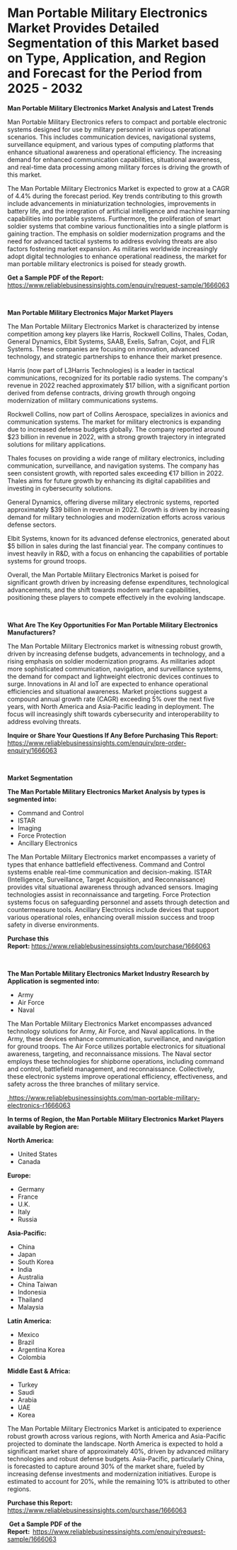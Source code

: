<p><h1>Man Portable Military Electronics Market Provides Detailed Segmentation of this Market based on Type, Application, and Region and Forecast for the Period from 2025 - 2032</h1></p><p><strong>Man Portable Military Electronics Market Analysis and Latest Trends</strong></p>
<p><p>Man Portable Military Electronics refers to compact and portable electronic systems designed for use by military personnel in various operational scenarios. This includes communication devices, navigational systems, surveillance equipment, and various types of computing platforms that enhance situational awareness and operational efficiency. The increasing demand for enhanced communication capabilities, situational awareness, and real-time data processing among military forces is driving the growth of this market.</p><p>The Man Portable Military Electronics Market is expected to grow at a CAGR of 4.4% during the forecast period. Key trends contributing to this growth include advancements in miniaturization technologies, improvements in battery life, and the integration of artificial intelligence and machine learning capabilities into portable systems. Furthermore, the proliferation of smart soldier systems that combine various functionalities into a single platform is gaining traction. The emphasis on soldier modernization programs and the need for advanced tactical systems to address evolving threats are also factors fostering market expansion. As militaries worldwide increasingly adopt digital technologies to enhance operational readiness, the market for man portable military electronics is poised for steady growth.</p></p>
<p><strong>Get a Sample PDF of the Report:&nbsp;</strong> <a href="https://www.reliablebusinessinsights.com/enquiry/request-sample/1666063?utm_campaign=3177&utm_medium=2&utm_source=Github&utm_content=ia&utm_term=16042025&utm_id=man-portable-military-electronics">https://www.reliablebusinessinsights.com/enquiry/request-sample/1666063</a></p>
<p>&nbsp;</p>
<p><strong>Man Portable Military Electronics Major Market Players</strong></p>
<p><p>The Man Portable Military Electronics Market is characterized by intense competition among key players like Harris, Rockwell Collins, Thales, Codan, General Dynamics, Elbit Systems, SAAB, Exelis, Safran, Cojot, and FLIR Systems. These companies are focusing on innovation, advanced technology, and strategic partnerships to enhance their market presence.</p><p>Harris (now part of L3Harris Technologies) is a leader in tactical communications, recognized for its portable radio systems. The company's revenue in 2022 reached approximately $17 billion, with a significant portion derived from defense contracts, driving growth through ongoing modernization of military communications systems.</p><p>Rockwell Collins, now part of Collins Aerospace, specializes in avionics and communication systems. The market for military electronics is expanding due to increased defense budgets globally. The company reported around $23 billion in revenue in 2022, with a strong growth trajectory in integrated solutions for military applications.</p><p>Thales focuses on providing a wide range of military electronics, including communication, surveillance, and navigation systems. The company has seen consistent growth, with reported sales exceeding €17 billion in 2022. Thales aims for future growth by enhancing its digital capabilities and investing in cybersecurity solutions.</p><p>General Dynamics, offering diverse military electronic systems, reported approximately $39 billion in revenue in 2022. Growth is driven by increasing demand for military technologies and modernization efforts across various defense sectors.</p><p>Elbit Systems, known for its advanced defense electronics, generated about $5 billion in sales during the last financial year. The company continues to invest heavily in R&D, with a focus on enhancing the capabilities of portable systems for ground troops.</p><p>Overall, the Man Portable Military Electronics Market is poised for significant growth driven by increasing defense expenditures, technological advancements, and the shift towards modern warfare capabilities, positioning these players to compete effectively in the evolving landscape.</p></p>
<p>&nbsp;</p>
<p><strong>What Are The Key Opportunities For Man Portable Military Electronics Manufacturers?</strong></p>
<p><p>The Man Portable Military Electronics market is witnessing robust growth, driven by increasing defense budgets, advancements in technology, and a rising emphasis on soldier modernization programs. As militaries adopt more sophisticated communication, navigation, and surveillance systems, the demand for compact and lightweight electronic devices continues to surge. Innovations in AI and IoT are expected to enhance operational efficiencies and situational awareness. Market projections suggest a compound annual growth rate (CAGR) exceeding 5% over the next five years, with North America and Asia-Pacific leading in deployment. The focus will increasingly shift towards cybersecurity and interoperability to address evolving threats.</p></p>
<p><strong>Inquire or Share Your Questions If Any Before Purchasing This Report:</strong> <a href="https://www.reliablebusinessinsights.com/enquiry/pre-order-enquiry/1666063?utm_campaign=3177&utm_medium=2&utm_source=Github&utm_content=ia&utm_term=16042025&utm_id=man-portable-military-electronics">https://www.reliablebusinessinsights.com/enquiry/pre-order-enquiry/1666063</a></p>
<p>&nbsp;</p>
<p><strong>Market Segmentation</strong></p>
<p><strong>The Man Portable Military Electronics Market Analysis by types is segmented into:</strong></p>
<p><ul><li>Command and Control</li><li>ISTAR</li><li>Imaging</li><li>Force Protection</li><li>Ancillary Electronics</li></ul></p>
<p><p>The Man Portable Military Electronics market encompasses a variety of types that enhance battlefield effectiveness. Command and Control systems enable real-time communication and decision-making. ISTAR (Intelligence, Surveillance, Target Acquisition, and Reconnaissance) provides vital situational awareness through advanced sensors. Imaging technologies assist in reconnaissance and targeting. Force Protection systems focus on safeguarding personnel and assets through detection and countermeasure tools. Ancillary Electronics include devices that support various operational roles, enhancing overall mission success and troop safety in diverse environments.</p></p>
<p><strong>Purchase this Report:&nbsp;</strong><a href="https://www.reliablebusinessinsights.com/purchase/1666063?utm_campaign=3177&utm_medium=2&utm_source=Github&utm_content=ia&utm_term=16042025&utm_id=man-portable-military-electronics">https://www.reliablebusinessinsights.com/purchase/1666063</a></p>
<p>&nbsp;</p>
<p><strong>The Man Portable Military Electronics Market Industry Research by Application is segmented into:</strong></p>
<p><ul><li>Army</li><li>Air Force</li><li>Naval</li></ul></p>
<p><p>The Man Portable Military Electronics Market encompasses advanced technology solutions for Army, Air Force, and Naval applications. In the Army, these devices enhance communication, surveillance, and navigation for ground troops. The Air Force utilizes portable electronics for situational awareness, targeting, and reconnaissance missions. The Naval sector employs these technologies for shipborne operations, including command and control, battlefield management, and reconnaissance. Collectively, these electronic systems improve operational efficiency, effectiveness, and safety across the three branches of military service.</p></p>
<p><a href="https://www.reliablebusinessinsights.com/man-portable-military-electronics-r1666063?utm_campaign=3177&utm_medium=2&utm_source=Github&utm_content=ia&utm_term=16042025&utm_id=man-portable-military-electronics">&nbsp;https://www.reliablebusinessinsights.com/man-portable-military-electronics-r1666063</a></p>
<p><strong>In terms of Region, the Man Portable Military Electronics Market Players available by Region are:</strong></p>
<p>
    <p> <strong> North America: </strong>
        <ul>
            <li>United States</li>
            <li>Canada</li>
        </ul>
        </p> 
    <p> <strong> Europe: </strong>
        <ul>
            <li>Germany</li>
            <li>France</li>
            <li>U.K.</li>
            <li>Italy</li>
            <li>Russia</li>
        </ul>
        </p> 
    <p> <strong> Asia-Pacific: </strong>
        <ul>
            <li>China</li>
            <li>Japan</li>
            <li>South Korea</li>
            <li>India</li>
            <li>Australia</li>
            <li>China Taiwan</li>
            <li>Indonesia</li>
            <li>Thailand</li>
            <li>Malaysia</li>
        </ul>
        </p> 
    <p> <strong> Latin America: </strong>
        <ul>
            <li>Mexico</li>
            <li>Brazil</li>
            <li>Argentina Korea</li>
            <li>Colombia</li>
        </ul>
        </p> 
    <p> <strong> Middle East & Africa: </strong>
        <ul>
            <li>Turkey</li>
            <li>Saudi</li>
            <li>Arabia</li>
            <li>UAE</li>
            <li>Korea</li>
        </ul>
    </p>
    </p>
<p><p>The Man Portable Military Electronics Market is anticipated to experience robust growth across various regions, with North America and Asia-Pacific projected to dominate the landscape. North America is expected to hold a significant market share of approximately 40%, driven by advanced military technologies and robust defense budgets. Asia-Pacific, particularly China, is forecasted to capture around 30% of the market share, fueled by increasing defense investments and modernization initiatives. Europe is estimated to account for 20%, while the remaining 10% is attributed to other regions.</p></p>
<p><strong>Purchase this Report: </strong><a href="https://www.reliablebusinessinsights.com/purchase/1666063?utm_campaign=3177&utm_medium=2&utm_source=Github&utm_content=ia&utm_term=16042025&utm_id=man-portable-military-electronics">https://www.reliablebusinessinsights.com/purchase/1666063</a></p>
<p>&nbsp;<strong>Get a Sample PDF of the Report:&nbsp;&nbsp;</strong><a href="https://www.reliablebusinessinsights.com/enquiry/request-sample/1666063?utm_campaign=3177&utm_medium=2&utm_source=Github&utm_content=ia&utm_term=16042025&utm_id=man-portable-military-electronics">https://www.reliablebusinessinsights.com/enquiry/request-sample/1666063</a></p>
<p><strong></strong></p>
<p><p></p><p></p><p></p></p>